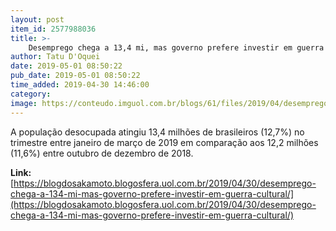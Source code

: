 ```yaml
---
layout: post
item_id: 2577988036
title: >-
    Desemprego chega a 13,4 mi, mas governo prefere investir em guerra cultural
author: Tatu D'Oquei
date: 2019-05-01 08:50:22
pub_date: 2019-05-01 08:50:22
time_added: 2019-04-30 14:46:00
category: 
image: https://conteudo.imguol.com.br/blogs/61/files/2019/04/desemprego-1-615x300.jpg
---
```


A população desocupada atingiu 13,4 milhões de brasileiros (12,7%) no trimestre entre janeiro de março de 2019 em comparação aos 12,2 milhões (11,6%) entre outubro de dezembro de 2018.

**Link:** [https://blogdosakamoto.blogosfera.uol.com.br/2019/04/30/desemprego-chega-a-134-mi-mas-governo-prefere-investir-em-guerra-cultural/](https://blogdosakamoto.blogosfera.uol.com.br/2019/04/30/desemprego-chega-a-134-mi-mas-governo-prefere-investir-em-guerra-cultural/)

